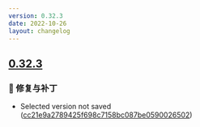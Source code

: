 ```yaml
---
version: 0.32.3
date: 2022-10-26
layout: changelog
---
```

## [0.32.3](#0.32.3)
### 🐛 修复与补丁

- Selected version not saved ([cc21e9a2789425f698c7158bc087be0590026502](https://github.com/Voxelum/x-minecraft-launcher/commit/cc21e9a2789425f698c7158bc087be0590026502))